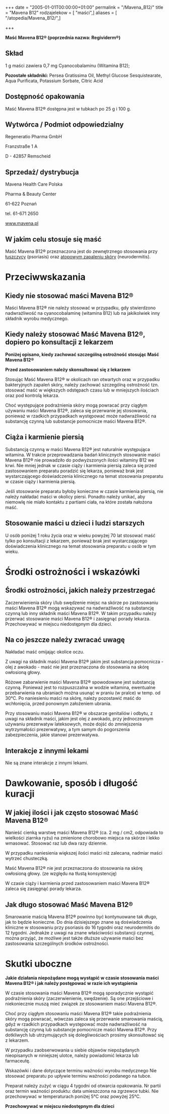 +++
date = "2005-01-01T00:00:00+01:00"
permalink = "/Mavena_B12/"
title = "Mavena B12"
rodzajelekow = [ "maści",]
aliases = [ "/atopedia/Mavena_B12/",]

+++

**Maść Mavena B12® (poprzednia nazwa: Regividerm®)**

Skład
-----

1 g maści zawiera 0,7 mg Cyanocobalaminu (Witamina B12);

**Pozostałe składniki:** Persea Gratissima Oil, Methyl Glucose Sesquistearate, Aqua Purificata, Potassium Sorbate, Citric Acid

Dostępność opakowania
---------------------

Maść Mavena B12® dostępna jest w tubkach po 25 g i 100 g.

Wytwórca / Podmiot odpowiedzialny
---------------------------------

Regeneratio Pharma GmbH

Franzstraße 1 A

D - 42857 Remscheid

Sprzedaż/ dystrybucja
---------------------

Mavena Health Care Polska

Pharma & Beauty Center

61-622 Poznań

tel. 61-671 2650

www.mavena.pl

W jakim celu stosuje się maść
-----------------------------

Maść Mavena B12® przeznaczona jest do zewnętrznego stosowania przy [łuszczycy](/atopedia/łuszczyca "wikilink") (psoriasis) oraz [atopowym zapaleniu skóry](/atopedia/AZS "wikilink") (neurodermitis).

Przeciwwskazania
================

Kiedy nie stosować maści Mavena B12®
------------------------------------

Maści Mavena B12® nie należy stosować w przypadku, gdy stwierdzono nadwrażliwość na cyanocobalaminę (witamina B12) lub na jakikolwiek inny składnik wyrobu medycznego.

Kiedy należy stosować Maść Mavena B12®, dopiero po konsultacji z lekarzem
-------------------------------------------------------------------------

**Poniżej opisano, kiedy zachować szczególną ostrożność stosując Maść Mavena B12®**

**Przed zastosowaniem należy skonsultować się z lekarzem**

Stosując Maść Mavena B12® w okolicach ran otwartych oraz w przypadku bakteryjnych zapaleń skóry, należy zachować szczególną ostrożność tzn. stosować maść w większych odstępach czasu lub w mniejszych ilościach oraz pod kontrolą lekarza.

Choć występujące podrażnienia skóry mogą powracać przy ciągłym używaniu maści Mavena B12®, zaleca się przerwanie jej stosowania, ponieważ w rzadkich przypadkach występować może nadwrażliwość na substancję czynną lub substancje pomocnicze maści Mavena B12®.

Ciąża i karmienie piersią
-------------------------

Substancją czynną w maści Mavena B12® jest naturalnie występująca witamina. W trakcie przeprowadzania badań klinicznych stosowanie maści Mavena B12® nie prowadziło do podwyższonych ilości witaminy B12 we krwi. Nie mniej jednak w czasie ciąży i karmienia piersią zaleca się przed zastosowaniem preparatu poradzić się lekarza, ponieważ brak jest wystarczającego doświadczenia klinicznego na temat stosowania preparatu w czasie ciąży i karmienia piersią.

Jeśli stosowanie preparatu byłoby konieczne w czasie karmienia piersią, nie należy nakładać maści w okolicy piersi. Ponadto należy unikać, aby niemowlę nie miało kontaktu z partiami ciała, na które została nałożona maść.

Stosowanie maści u dzieci i ludzi starszych
-------------------------------------------

U osób poniżej 1 roku życia oraz w wieku powyżej 70 lat stosować maść tylko po konsultacji z lekarzem, ponieważ brak jest wystarczającego doświadczenia klinicznego na temat stosowania preparatu u osób w tym wieku.

Środki ostrożności i wskazówki
==============================

Środki ostrożności, jakich należy przestrzegać
----------------------------------------------

Zaczerwienienia skóry i/lub swędzenie miejsc na skórze po zastosowaniu maści Mavena B12® mogą wskazywać na nadwrażliwość na substancję czynną lub inny składnik maści Mavena B12®. W takim przypadku należy przerwać stosowanie maści Mavena B12® i zasięgnąć porady lekarza. Przechowywać w miejscu niedostępnym dla dzieci.

Na co jeszcze należy zwracać uwagę
----------------------------------

Nakładać maść omijając okolice oczu.

Z uwagi na składnik maści Mavena B12® jakim jest substancja pomocnicza - olej z awokado - maść nie jest przeznaczona do stosowania na skórę owłosioną głowy.

Różowe zabarwienie maści Mavena B12® spowodowane jest substancją czynną. Ponieważ jest to rozpuszczalna w wodzie witamina, ewentualne przebarwienia na ubraniach można usunąć w praniu (w pralce) w temp. od 30°C. Po naniesieniu maści na skórę, należy pozostawić maść do wchłonięcia, przed ponownym założeniem ubrania.

Przy stosowaniu maści Mavena B12® w obszarze genitaliów i odbytu, z uwagi na składnik maści, jakim jest olej z awokado, przy jednoczesnym używaniu prezerwatyw lateksowych, może dojść do zmniejszenia wytrzymałości prezerwatywy, a tym samym do pogorszenia zabezpieczenia, jakie stanowi prezerwatywa.

Interakcje z innymi lekami
--------------------------

Nie są znane interakcje z innymi lekami.

Dawkowanie, sposób i długość kuracji
====================================

W jakiej ilości i jak często stosować Maść Mavena B12®
------------------------------------------------------

Nanieść cienką warstwę maści Mavena B12® (ca. 2 mg / cm2, odpowiada to wielkości ziarnka ryżu) na zmienione chorobowo miejsca na skórze i lekko wmasować. Stosować raz lub dwa razy dziennie.

W przypadku naniesienia większej ilości maści niż zalecana, nadmiar maści wytrzeć chusteczką.

Maść Mavena B12® nie jest przeznaczona do stosowania na skórę owłosioną głowy. (ze względu na tłustą konsystencję)

W czasie ciąży i karmienia przed zastosowaniem maści Mavena B12® zaleca się zasięgnąć porady lekarza.

Jak długo stosować Maść Mavena B12®
-----------------------------------

Smarowanie maścią Mavena B12® powinno być kontynuowane tak długo, jak to będzie konieczne. Do dnia dzisiejszego znane są doświadczenia kliniczne w stosowaniu przy psoriasis do 16 tygodni oraz neurodermitis do 12 tygodni. Jednakże z uwagi na znane właściwości substancji czynnej, można przyjąć, że możliwe jest także dłuższe używanie maści bez zastosowania szczególnych środków ostrożności.

Skutki uboczne
==============

**Jakie działania niepożądane mogą wystąpić w czasie stosowania maści Mavena B12® i jak należy postępować w razie ich wystąpienia**

W czasie stosowania maści Mavena B12® mogą sporadycznie wystąpić podrażnienia skóry (zaczerwienienie, swędzenie). Są one przejściowe i niekoniecznie muszą mieć związek ze stosowaniem maści Mavena B12®.

Choć przy ciągłym stosowaniu maści Mavena B12® takie podrażnienia skóry mogą powracać, wówczas zaleca się przerwanie smarowania maścią, gdyż w rzadkich przypadkach występować może nadwrażliwość na substancję czynną lub substancje pomocnicze maści Mavena B12®. Przy dotkliwych lub utrzymujących się dolegliwościach prosimy skonsultować się z lekarzem.

W przypadku zaobserwowania u siebie objawów niepożądanych nieopisanych w niniejszej ulotce, należy powiadomić lekarza lub farmaceutę.

Wskazówki i dane dotyczące terminu ważności wyrobu medycznego Nie stosować preparatu po upływie terminu ważności podanego na tubce.

Preparat należy zużyć w ciągu 4 tygodni od otwarcia opakowania. Nr partii oraz termin ważności produktu: data umieszczona na zgrzewce tubki. Nie przechowywać w temperaturach poniżej 5°C oraz powyżej 25°C.

**Przechowywać w miejscu niedostępnym dla dzieci**
